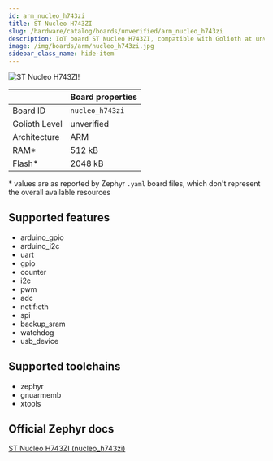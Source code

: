 ```yaml
---
id: arm_nucleo_h743zi
title: ST Nucleo H743ZI
slug: /hardware/catalog/boards/unverified/arm_nucleo_h743zi
description: IoT board ST Nucleo H743ZI, compatible with Golioth at unverified level.
image: /img/boards/arm/nucleo_h743zi.jpg
sidebar_class_name: hide-item
---
```


[//]: # (This is an auto-generated file, do not edit! Changes to it will be lost upon re-generation)

![ST Nucleo H743ZI!](/img/boards/arm/nucleo_h743zi.jpg "ST Nucleo H743ZI")

|                | Board properties     |
| -------------  | -------------------- |
| Board ID       | `nucleo_h743zi` |
| Golioth Level  | unverified       |
| Architecture   | ARM |
| RAM*           | 512 kB |
| Flash*         | 2048 kB |

\* values are as reported by Zephyr `.yaml` board files, which don't represent the overall available resources



## Supported features

* arduino_gpio
* arduino_i2c
* uart
* gpio
* counter
* i2c
* pwm
* adc
* netif:eth
* spi
* backup_sram
* watchdog
* usb_device

## Supported toolchains

* zephyr
* gnuarmemb
* xtools

## Official Zephyr docs

[ST Nucleo H743ZI (nucleo_h743zi)](https://docs.zephyrproject.org/latest/boards/arm/nucleo_h743zi/doc/index.html)
